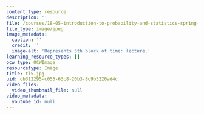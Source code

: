 ```yaml
---
content_type: resource
description: ''
file: /courses/18-05-introduction-to-probability-and-statistics-spring-2014/cb312295c05563c820b38c9b3220ad4c_tl5.jpg
file_type: image/jpeg
image_metadata:
  caption: ''
  credit: ''
  image-alt: 'Represents 5th block of time: lecture.'
learning_resource_types: []
ocw_type: OCWImage
resourcetype: Image
title: tl5.jpg
uid: cb312295-c055-63c8-20b3-8c9b3220ad4c
video_files:
  video_thumbnail_file: null
video_metadata:
  youtube_id: null
---
```

